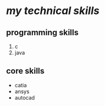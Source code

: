 # *my technical skills*

## **programming skills**
1. c
2. java

## __core skills__
- catia
- ansys
- autocad
